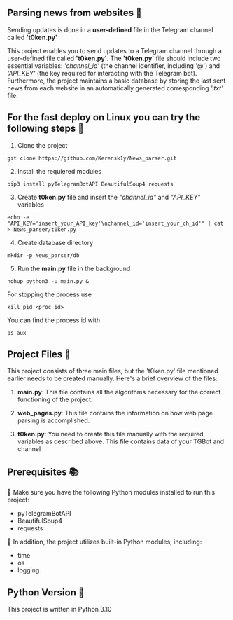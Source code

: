 ## Parsing news from websites :newspaper:
Sending updates is done in a __user-defined__ file in the Telegram channel called **'t0ken.py'**

This project enables you to send updates to a Telegram channel through a user-defined file called **'t0ken.py'**. The **'t0ken.py'** file should include two essential variables: _'channel_id'_ (the channel identifier, including '@') and _'API_KEY'_ (the key required for interacting with the Telegram bot). Furthermore, the project maintains a basic database by storing the last sent news from each website in an automatically generated corresponding _'.txt'_ file.

## For the fast deploy on Linux you can try the following steps 🐳
1. Clone the project
```
git clone https://github.com/Kerensk1y/News_parser.git
```
2. Install the requiered modules
```
pip3 install pyTelegramBotAPI BeautifulSoup4 requests
```
3. Create **t0ken.py** file and insert the _"channel_id"_ and _"API_KEY"_ variables
```
echo -e "API_KEY='insert_your_API_key'\nchannel_id='insert_your_ch_id'" | cat > News_parser/t0ken.py
```
4. Create database directory 
```
mkdir -p News_parser/db
```
5. Run the **main.py** file in the background
```
nohup python3 -u main.py &
```
For stopping the process use
```
kill pid <proc_id>
```
You can find the process id with
```
ps aux
```
## Project Files 📂

This project consists of three main files, but the 't0ken.py' file mentioned earlier needs to be created manually. Here's a brief overview of the files:

1. **main.py**: This file contains all the algorithms necessary for the correct functioning of the project.

2. **web_pages.py**: This file contains the information on how web page parsing is accomplished.

3. **t0ken.py**: You need to create this file manually with the required variables as described above. This file contains data of your TGBot and channel 

## Prerequisites 📚

:pushpin: Make sure you have the following Python modules installed to run this project:

- pyTelegramBotAPI
- BeautifulSoup4
- requests

:pushpin: In addition, the project utilizes built-in Python modules, including:

- time
- os
- logging

## Python Version 🐍

This project is written in Python 3.10
